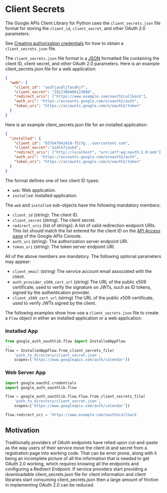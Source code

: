 # Client Secrets

The Google APIs Client Library for Python uses the `client_secrets.json` file format for storing the `client_id`, `client_secret`, and other OAuth 2.0 parameters.

See [Creating authorization credentials](https://developers.google.com/identity/protocols/OAuth2WebServer#creatingcred) for how to obtain a `client_secrets.json` file.

The `client_secrets.json` file format is a [JSON](http://www.json.org/) formatted file containing the client ID, client secret, and other OAuth 2.0 parameters. Here is an example client_secrets.json file for a web application:

```json
{
  "web": {
    "client_id": "asdfjasdljfasdkjf",
    "client_secret": "1912308409123890",
    "redirect_uris": ["https://www.example.com/oauth2callback"],
    "auth_uri": "https://accounts.google.com/o/oauth2/auth",
    "token_uri": "https://accounts.google.com/o/oauth2/token"
  }
}
```

Here is an example client_secrets.json file for an installed application:

```json
{
  "installed": {
    "client_id": "837647042410-75ifg...usercontent.com",
    "client_secret":"asdlkfjaskd",
    "redirect_uris": ["http://localhost", "urn:ietf:wg:oauth:2.0:oob"],
    "auth_uri": "https://accounts.google.com/o/oauth2/auth",
    "token_uri": "https://accounts.google.com/o/oauth2/token"
  }
}
```

The format defines one of two client ID types:

- `web`: Web application.
- `installed`: Installed application.

The `web` and `installed` sub-objects have the following mandatory members:

- `client_id` (string): The client ID.
- `client_secret` (string): The client secret.
- `redirect_uris` (list of strings): A list of valid redirection endpoint URIs. This list should match the list entered for the client ID on the [API Access pane](https://code.google.com/apis/console#:access) of the Google APIs Console.
- `auth_uri` (string): The authorization server endpoint URI.
- `token_uri` (string): The token server endpoint URI.

All of the above members are mandatory. The following optional parameters may appear:

- `client_email` (string) The service account email associated with the client.
- `auth_provider_x509_cert_url` (string) The URL of the public x509 certificate, used to verify the signature on JWTs, such as ID tokens, signed by the authentication provider.
- `client_x509_cert_url` (string) The URL of the public x509 certificate, used to verify JWTs signed by the client.

The following examples show how use a `client_secrets.json` file to create a `Flow` object in either an installed application or a web application:

### Installed App

```py
from google_auth_oauthlib.flow import InstalledAppFlow
...
flow = InstalledAppFlow.from_client_secrets_file(
    'path_to_directory/client_secret.json',
    scopes=['https://www.googleapis.com/auth/calendar'])
```

### Web Server App

```py
import google.oauth2.credentials
import google_auth_oauthlib.flow

flow = google_auth_oauthlib.flow.Flow.from_client_secrets_file(
    'path_to_directory/client_secret.json',
    scopes=['https://www.googleapis.com/auth/calendar'])

flow.redirect_uri = 'https://www.example.com/oauth2callback'
```

## Motivation

Traditionally providers of OAuth endpoints have relied upon cut-and-paste as the way users of their service move the client id and secret from a registration page into working code. That can be error prone, along with it being an incomplete picture of all the information that is needed to get OAuth 2.0 working, which requires knowing all the endpoints and configuring a Redirect Endpoint. If service providers start providing a downloadable client_secrets.json file for client information and client libraries start consuming client_secrets.json then a large amount of friction in implementing OAuth 2.0 can be reduced.

